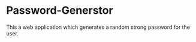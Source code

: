 # Password-Generstor

This a web application which generates a random strong password for the user.
